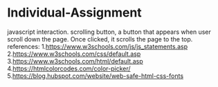 # Individual-Assignment
javascript interaction.
scrolling button,  a button that appears when user scroll down the page. Once clicked, it scrolls the page to the top. 
references:
1.https://www.w3schools.com/js/js_statements.asp
2.https://www.w3schools.com/css/default.asp
3.https://www.w3schools.com/html/default.asp
4.https://htmlcolorcodes.com/color-picker/
5.https://blog.hubspot.com/website/web-safe-html-css-fonts

